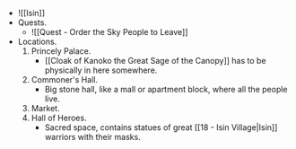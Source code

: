 
+ ![[Isin]]
+ Quests.
	+ ![[Quest - Order the Sky People to Leave]]
+ Locations.
	1. Princely Palace.
		+ [[Cloak of Kanoko the Great Sage of the Canopy]] has to be physically in here somewhere.
	2. Commoner's Hall.
		+ Big stone hall, like a mall or apartment block, where all the people live.
	3. Market.
	4. Hall of Heroes.
		+ Sacred space, contains statues of great [[18 - Isin Village|Isin]] warriors with their masks.